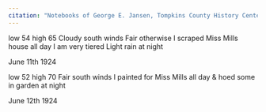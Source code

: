 ```yaml
---
citation: "Notebooks of George E. Jansen, Tompkins County History Center, Ithaca NY."
---
```


low 54 high 65  Cloudy south winds  Fair otherwise  I scraped Miss Mills house all day  I am very tiered  Light rain at night

June 11th 1924

low 52 high 70  Fair south winds  I painted for Miss Mills all day & hoed some in garden at night

June 12th 1924


